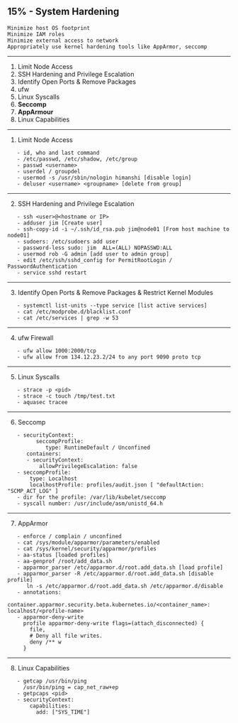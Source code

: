 ## 15% - System Hardening
    Minimize host OS footprint
    Minimize IAM roles
    Minimize external access to network
    Appropriately use kernel hardening tools like AppArmor, seccomp
    
---
1. Limit Node Access
2. SSH Hardening and Privilege Escalation
3. Identify Open Ports & Remove Packages
4. ufw
5. Linux Syscalls  
6. **Seccomp**  
7. **AppArmour**   
8. Linux Capabilities
---
1. Limit Node Access
```
   - id, who and last command
   - /etc/passwd, /etc/shadow, /etc/group
   - passwd <username>
   - userdel / groupdel
   - usermod -s /usr/sbin/nologin himanshi [disable login]
   - deluser <username> <groupname> [delete from group]
```
---
2. SSH Hardening and Privilege Escalation
```
   - ssh <user>@<hostname or IP>
   - adduser jim [Create user]
   - ssh-copy-id -i ~/.ssh/id_rsa.pub jim@node01 [From host machine to node01]
   - sudoers: /etc/sudoers add user
   - password-less sudo: jim  ALL=(ALL) NOPASSWD:ALL
   - usermod rob -G admin [add user to admin group]
   - edit /etc/ssh/sshd_config for PermitRootLogin / PasswordAuthentication
   - service sshd restart
```
---
3. Identify Open Ports & Remove Packages & Restrict Kernel Modules
```
   - systemctl list-units --type service [list active services]
   - cat /etc/modprobe.d/blacklist.conf
   - cat /etc/services | grep -w 53
```
---
4. ufw Firewall
```
   - ufw allow 1000:2000/tcp
   - ufw allow from 134.12.23.2/24 to any port 9090 proto tcp
```
---
5. Linux Syscalls
```
   - strace -p <pid>
   - strace -c touch /tmp/test.txt
   - aquasec tracee
```
---
6. Seccomp
```
   - securityContext:
         seccompProfile:
            type: RuntimeDefault / Unconfined
      containers:
      - securityContext:
          allowPrivilegeEscalation: false
   - seccompProfile:
       type: Localhost
       localhostProfile: profiles/audit.json [ "defaultAction: "SCMP_ACT_LOG" ]
   - dir for the profile: /var/lib/kubelet/seccomp
   - syscall number: /usr/include/asm/unistd_64.h
```
---
7. AppArmor
```
   - enforce / complain / unconfined
   - cat /sys/module/apparmor/parameters/enabled
   - cat /sys/kernel/security/apparmor/profiles
   - aa-status [loaded profiles]
   - aa-genprof /root/add_data.sh
   - apparmor_parser /etc/apparmor.d/root.add_data.sh [load profile]
   - apparmor_parser -R /etc/apparmor.d/root.add_data.sh [disable profile]
      ln -s /etc/apparmor.d/root.add_data.sh /etc/apparmor.d/disable
   - annotations:
       container.apparmor.security.beta.kubernetes.io/<container_name>: localhost/<profile-name>
   - apparmor-deny-write
     profile apparmor-deny-write flags=(attach_disconnected) {
       file,
       # Deny all file writes.
       deny /** w
     }
```
---
8. Linux Capabilities
```
   - getcap /usr/bin/ping
     /usr/bin/ping = cap_net_raw+ep
   - getpcaps <pid>
   - securityContext:
       capabilities:
         add: ["SYS_TIME"]
```